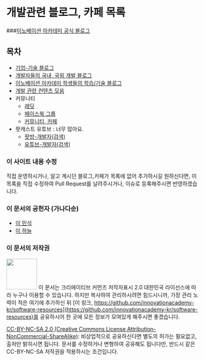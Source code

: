 # 개발관련 블로그, 카페 목록

###[이노베이션 아카데미 공식 블로그](https://42place.wordpress.com/)

## 목차
* [기업-기술 블로그](blogs/tech_blogs.md)
* [개발자들의 국내, 국외 개발 블로그](blogs/personal_blogs.md)
* [이노베이션 아카데미 학생들의 학습/기술 블로그](blogs/innoaca_blogs.md)
* [개발 관련 컨텐츠 모음](contents/dev_contents.md)
* 커뮤니티
  * [레딧](communities/reddits.md)
  * [페이스북 그룹](communities/fb_groups.md)
  * [커뮤니티, 카페](communities/cafe_communities.md)
* 팟캐스트 유튜브 : 너무 많아요.
  * [팟방-개발자(검색)](http://www.podbbang.com/search?keyword=개발자)
  * [유튜브-개발자(검색)](https://www.youtube.com/results?search_query=개발자)
  
### 이 사이트 내용 수정

직접 운영하시거나, 알고 계시던 블로그,카페가 목록에 없어 추가하시길 원하신다면,
이 목록을 직접 수정하여 Pull Request를 날려주시거나, 이슈로 등록해주시면 반영하겠습니다.

### 이 문서의 공헌자 (가나다순)

- [이 민석](mailto:ykhl1itj@gmail.com)
- [이 하늘](mailto:lee.haneul@gmail.com)

### 이 문서의 저작권 

<img src="https://mirrors.creativecommons.org/presskit/buttons/88x31/png/by-nc-sa.png" width="80px"></img> 
이 문서는 크리에이티브 커먼즈 저작자표시 2.0 대한민국 라이선스에 따라 
누구나 이용할 수 있습니다. 하지만 복사하여 관리하시려면 힘드시니까,
가장 관리 노력이 적은 여기에 추가하신 뒤 [이 링크, https://github.com/innovationacademy-kr/software-resources](https://github.com/innovationacademy-kr/software-resources)를 
공유하시어 한 곳에 모든 정보가 모여있게 해주시면 좋겠습니다. 

[CC-BY-NC-SA 2.0 (Creative Commons License Attribution-NonCommercial-ShareAlike)](https://creativecommons.org/licenses/by-nc-sa/2.0/): 
비상업적으로 공유하신다면 별도의 허가는 필요없고, 출처만 밝히시면 됩니다.
문서를 수정하거나 변형하여 공유해도 됩니다만, 반드시 같은 CC-BY-NC-SA
저작권을 적용하시는 조건입니다.
